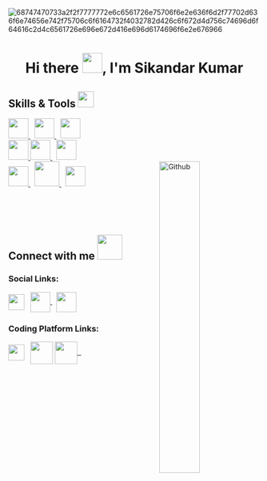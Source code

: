 ![68747470733a2f2f7777772e6c6561726e75706f6e2e636f6d2f77702d636f6e74656e742f75706c6f6164732f4032782d426c6f672d4d756c74696d6f64616c2d4c6561726e696e672d416e696d6174696f6e2e676966](https://blog.commlabindia.com/wp-content/uploads/2019/07/animated-gifs-corporate-training.gif)

<h1 align="center">Hi there <img src="https://c.tenor.com/Wx9IEmZZXSoAAAAi/hi.gif" width="40px" height="40px">, I'm Sikandar Kumar</h1>



<!--- Skills --->
<h2> Skills & Tools <img src = "https://media2.giphy.com/media/QssGEmpkyEOhBCb7e1/giphy.gif?cid=ecf05e47a0n3gi1bfqntqmob8g9aid1oyj2wr3ds3mg700bl&rid=giphy.gif" width = 32px> </h2>

<div>
<a href= 'https://docs.microsoft.com/en-us/cpp/cpp/?view=msvc-170' target="_blank"> <img width ='40px' src ='https://raw.githubusercontent.com/rahulbanerjee26/githubAboutMeGenerator/main/icons/cpp.svg'> </a> &nbsp;
<a href= 'https://docs.oracle.com/en/java/' > <img width ='40px' height='40px' src ='https://seeklogo.com/images/J/java-logo-7F8B35BAB3-seeklogo.com.png'> </a> &nbsp;
<a href="https://docs.python.org/3/"> <img width ='40px' src ='https://raw.githubusercontent.com/rahulbanerjee26/githubAboutMeGenerator/main/icons/python.svg'> </a> <br>
<a href="https://developer.mozilla.org/en-US/docs/Web/HTML" target="_blank"> <img width ='40px' src ='https://raw.githubusercontent.com/rahulbanerjee26/githubAboutMeGenerator/main/icons/html.svg'> </a> 
<a href= 'https://developer.mozilla.org/en-US/docs/Web/CSS'> <img width ='40px' src ='https://raw.githubusercontent.com/rahulbanerjee26/githubAboutMeGenerator/main/icons/css.svg'> </a> &nbsp;
<a href= 'https://developer.mozilla.org/en-US/docs/Web/JavaScript' > <img width ='40px' src ='https://raw.githubusercontent.com/rahulbanerjee26/githubAboutMeGenerator/main/icons/javascript.svg'> </a> <br>
<a href= 'https://git-scm.com/doc' > <img width ='40px' src ='https://raw.githubusercontent.com/rahulbanerjee26/githubAboutMeGenerator/main/icons/git.svg'> </a> &nbsp;
<a href="https://nodejs.org/en/docs/" > <img src="https://img.icons8.com/color/344/nodejs.png" width="50px"> </a> &nbsp;
<a href="https://www.mongodb.com/docs/manual"> <img src="https://cdn.icon-icons.com/icons2/2415/PNG/128/mongodb_original_wordmark_logo_icon_146425.png" width="40px"> </a>

<img width="40%" align="right" alt="Github" src="https://raw.githubusercontent.com/onimur/.github/master/.resources/git-header.svg" />
</div>

<br><br><br>

<h2> Connect with me <img src='https://raw.githubusercontent.com/ShahriarShafin/ShahriarShafin/main/Assets/handshake.gif' width="50px" height=50px> </h2>

<h3>Social Links: </h3>
<a href = 'https://www.linkedin.com/in/sikandar-kumar-b1a961223/' target="_blank"> <img width = '32px' align= 'center' src="https://raw.githubusercontent.com/rahulbanerjee26/githubAboutMeGenerator/main/icons/linked-in-alt.svg"/></a> &nbsp;
<a href="https://www.facebook.com/sikandar.raj.986/" target="_blank"> <img align="center" src="https://img.icons8.com/fluency/344/facebook-new.png" width="40px"> </a> &nbsp;
<a href = 'https://www.instagram.com/sikku_a6/' target="_blank"> <img width = '40px' align= 'center' src="https://img.icons8.com/fluency/344/instagram-new.png"/></a> &nbsp;

<h3>Coding Platform Links: </h3>
<a href = 'https://leetcode.com/sikandarsahilkumar/' target="_blank"> <img width = '32px' align= 'center' src="https://upload.wikimedia.org/wikipedia/commons/thumb/a/ab/LeetCode_logo_white_no_text.svg/141px-LeetCode_logo_white_no_text.svg.png?20200120234911"/></a> &nbsp;
<a href = "https://www.hackerrank.com/sikandarsahilku1" target="_blank"><img align="center" src="https://upload.wikimedia.org/wikipedia/commons/4/40/HackerRank_Icon-1000px.png" width="45px"></a>
<a href = "https://auth.geeksforgeeks.org/user/sikandarsahilkumar/practice" target="_blank"><img align="center" src="https://media.geeksforgeeks.org/wp-content/uploads/20201201230906/outputonlinepngtools-100x100.png" width="45px">
&nbsp;

<br>


